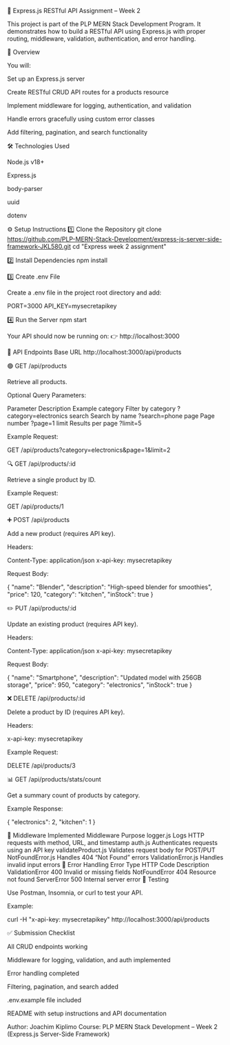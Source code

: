 🚀 Express.js RESTful API Assignment – Week 2

This project is part of the PLP MERN Stack Development Program.
It demonstrates how to build a RESTful API using Express.js with proper routing, middleware, validation, authentication, and error handling.

📘 Overview

You will:

Set up an Express.js server

Create RESTful CRUD API routes for a products resource

Implement middleware for logging, authentication, and validation

Handle errors gracefully using custom error classes

Add filtering, pagination, and search functionality

🛠️ Technologies Used

Node.js v18+

Express.js

body-parser

uuid

dotenv

⚙️ Setup Instructions
1️⃣ Clone the Repository
git clone https://github.com/PLP-MERN-Stack-Development/express-js-server-side-framework-JKL580.git
cd "Express week 2 assignment"

2️⃣ Install Dependencies
npm install

3️⃣ Create .env File

Create a .env file in the project root directory and add:

PORT=3000
API_KEY=mysecretapikey

4️⃣ Run the Server
npm start

Your API should now be running on:
👉 http://localhost:3000

📡 API Endpoints
Base URL
http://localhost:3000/api/products

🟢 GET /api/products

Retrieve all products.

Optional Query Parameters:

Parameter Description Example
category Filter by category ?category=electronics
search Search by name ?search=phone
page Page number ?page=1
limit Results per page ?limit=5

Example Request:

GET /api/products?category=electronics&page=1&limit=2

🔍 GET /api/products/:id

Retrieve a single product by ID.

Example Request:

GET /api/products/1

➕ POST /api/products

Add a new product (requires API key).

Headers:

Content-Type: application/json
x-api-key: mysecretapikey

Request Body:

{
"name": "Blender",
"description": "High-speed blender for smoothies",
"price": 120,
"category": "kitchen",
"inStock": true
}

✏️ PUT /api/products/:id

Update an existing product (requires API key).

Headers:

Content-Type: application/json
x-api-key: mysecretapikey

Request Body:

{
"name": "Smartphone",
"description": "Updated model with 256GB storage",
"price": 950,
"category": "electronics",
"inStock": true
}

❌ DELETE /api/products/:id

Delete a product by ID (requires API key).

Headers:

x-api-key: mysecretapikey

Example Request:

DELETE /api/products/3

📊 GET /api/products/stats/count

Get a summary count of products by category.

Example Response:

{
"electronics": 2,
"kitchen": 1
}

🧩 Middleware Implemented
Middleware Purpose
logger.js Logs HTTP requests with method, URL, and timestamp
auth.js Authenticates requests using an API key
validateProduct.js Validates request body for POST/PUT
NotFoundError.js Handles 404 “Not Found” errors
ValidationError.js Handles invalid input errors
🚨 Error Handling
Error Type HTTP Code Description
ValidationError 400 Invalid or missing fields
NotFoundError 404 Resource not found
ServerError 500 Internal server error
🧪 Testing

Use Postman, Insomnia, or curl to test your API.

Example:

curl -H "x-api-key: mysecretapikey" http://localhost:3000/api/products

✅ Submission Checklist

All CRUD endpoints working

Middleware for logging, validation, and auth implemented

Error handling completed

Filtering, pagination, and search added

.env.example file included

README with setup instructions and API documentation

Author: Joachim Kiplimo
Course: PLP MERN Stack Development – Week 2 (Express.js Server-Side Framework)
